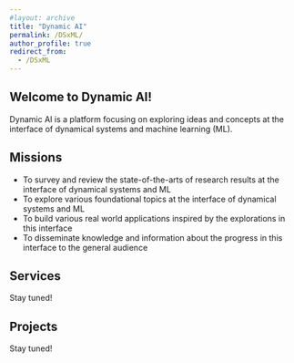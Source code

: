 ```yaml
---
#layout: archive
title: "Dynamic AI"
permalink: /DSxML/
author_profile: true
redirect_from:
  - /DSxML
---
```


## Welcome to Dynamic AI!
Dynamic AI is a platform focusing on exploring ideas and concepts at the interface of dynamical systems and machine learning (ML). 
<br>

## Missions  
- To survey and review the state-of-the-arts of research results at the interface of dynamical systems and ML 
- To explore various foundational topics at the interface of dynamical systems and ML 
- To build various real world applications inspired by the explorations in this interface
- To disseminate knowledge and information about the progress in this interface to the general audience 

## Services
Stay tuned!
<br>

## Projects 
Stay tuned!
<br>

##
